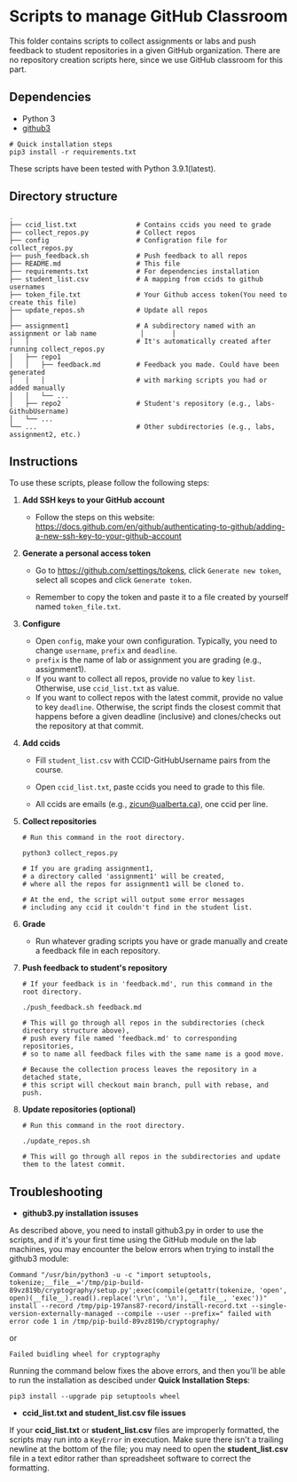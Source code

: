 # Scripts to manage GitHub Classroom

This folder contains scripts to collect assignments or labs and push feedback to student repositories in a given GitHub organization. There are no repository creation scripts here, since we use GitHub classroom for this part.



## Dependencies

- Python 3
- [github3](https://github.com/sigmavirus24/github3.py)

````shell
# Quick installation steps
pip3 install -r requirements.txt
````

These scripts have been tested with Python 3.9.1(latest).



## Directory structure

```
.
├── ccid_list.txt               # Contains ccids you need to grade
├── collect_repos.py            # Collect repos
├── config                      # Configration file for collect_repos.py
├── push_feedback.sh            # Push feedback to all repos
├── README.md                   # This file
├── requirements.txt            # For dependencies installation
├── student_list.csv            # A mapping from ccids to github usernames
├── token_file.txt              # Your Github access token(You need to create this file)
├── update_repos.sh             # Update all repos
│
├── assignment1                 # A subdirectory named with an assignment or lab name 			│		│
│   │                           # It's automatically created after running collect_repos.py
│   ├── repo1
│   │   ├── feedback.md         # Feedback you made. Could have been generated
│   │   │                       # with marking scripts you had or added manually
│   │   └── ...
│   ├── repo2                   # Student's repository (e.g., labs-GithubUsername)
│   └── ...                
└── ...                         # Other subdirectories (e.g., labs, assignment2, etc.)
```



## Instructions

To use these scripts, please follow the following steps:

1. **Add SSH keys to your GitHub account**

   - Follow the steps on this website: https://docs.github.com/en/github/authenticating-to-github/adding-a-new-ssh-key-to-your-github-account

2. **Generate a personal access token**

   - Go to https://github.com/settings/tokens, click `Generate new token`, select all scopes and click `Generate token`.

   - Remember to copy the token and paste it to a file created by yourself named `token_file.txt`.

3. **Configure**

   - Open `config`, make your own configuration. Typically, you need to change `username`, `prefix` and `deadline`.
   - `prefix` is the name of lab or assignment you are grading (e.g., assignment1).
   - If you want to collect all repos, provide no value to key `list`. Otherwise, use `ccid_list.txt` as value.
   - If you want to collect repos with the latest commit, provide no value to key `deadline`. Otherwise, the script finds the closest commit that happens before a given deadline (inclusive) and clones/checks out the repository at that commit.

4. **Add ccids**

   - Fill `student_list.csv` with CCID-GitHubUsername pairs from the course.

   - Open `ccid_list.txt`, paste ccids you need to grade to this file.
   - All ccids are emails (e.g., zicun@ualberta.ca), one ccid per line.

5. **Collect repositories**

   ```shell
   # Run this command in the root directory.

   python3 collect_repos.py

   # If you are grading assignment1,
   # a directory called 'assignment1' will be created,
   # where all the repos for assignment1 will be cloned to.
   
   # At the end, the script will output some error messages 
   # including any ccid it couldn't find in the student list.
   ```

6. **Grade**

   - Run whatever grading scripts you have or grade manually and create a feedback file in each repository.

7. **Push feedback to student's repository**

   ```shell
   # If your feedback is in 'feedback.md', run this command in the root directory.

   ./push_feedback.sh feedback.md

   # This will go through all repos in the subdirectories (check directory structure above),
   # push every file named 'feedback.md' to corresponding repositories,
   # so to name all feedback files with the same name is a good move.

   # Because the collection process leaves the repository in a detached state,
   # this script will checkout main branch, pull with rebase, and push.
   ```

8. **Update repositories (optional)**

   ```shell
   # Run this command in the root directory.

   ./update_repos.sh

   # This will go through all repos in the subdirectories and update them to the latest commit.
   ```

## Troubleshooting
   - **github3.py installation issuses**

As described above, you need to install github3.py in order to use the scripts, and if it's your first time using the GitHub module on the lab machines, you may encounter the below errors when trying to install the github3 module:

  `Command "/usr/bin/python3 -u -c "import setuptools, tokenize;__file__='/tmp/pip-build-89vz819b/cryptography/setup.py';exec(compile(getattr(tokenize, 'open', open)(__file__).read().replace('\r\n', '\n'), __file__, 'exec'))" install --record /tmp/pip-197ans87-record/install-record.txt --single-version-externally-managed --compile --user --prefix=" failed with error code 1 in /tmp/pip-build-89vz819b/cryptography/`

or

  `Failed buidling wheel for cryptography`

Running the command below fixes the above errors, and then you'll be able to run the installation as descibed under **Quick Installation Steps**:

   `pip3 install --upgrade pip setuptools wheel`

   - **ccid_list.txt and student_list.csv file issues**

If your **ccid_list.txt** or **student_list.csv** files are improperly formatted, the scripts may run into a `KeyError` in execution. Make sure there isn't a trailing newline at the bottom of the file; you may need to open the **student_list.csv** file in a text editor rather than spreadsheet software to correct the formatting.
